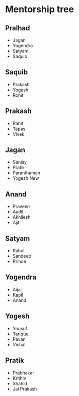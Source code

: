 # Mentorship tree

## Pralhad
- Jagan
- Yogendra
- Satyam
- Saquib

## Saquib
- Prakash
- Yogesh
- Rohit

## Prakash
- Rahit
- Tapas
- Vivek

## Jagan
- Sanjay
- Pratik 
- Paranthaman
- Yogesh New

## Anand
- Praveen
- Aadil
- Akhilesh
- Ajit

## Satyam 
- Rahul
- Sandeep
- Prince

## Yogendra
- Aijaj
- Kapil
- Anand

## Yogesh
- Yousuf
- Tarique
- Pavan
- Vishal

## Pratik 
- Prabhakar
- Krithiv
- Shahid
- Jai Prakash